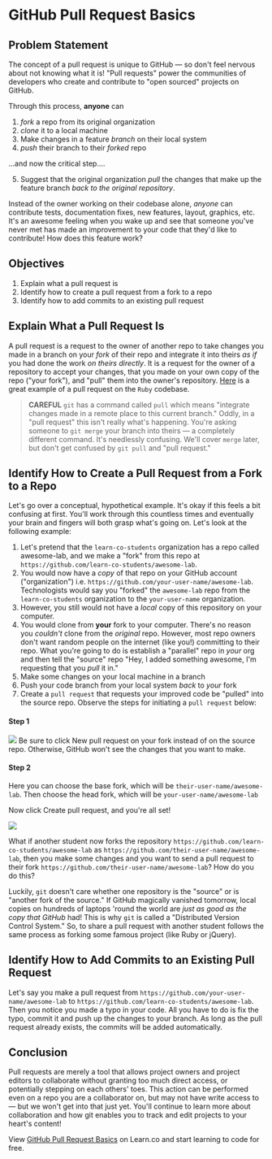 # GitHub Pull Request Basics

## Problem Statement

The concept of a pull request is unique to GitHub &mdash; so don't feel nervous
about not knowing what it is! "Pull requests" power the communities of developers
who create and contribute to "open sourced" projects on GitHub.

Through this process, **anyone** can

1. _fork_ a repo from its original organization
2. _clone_ it to a local machine
3. Make changes in a feature _branch_ on their local system
4. _push_ their branch to their _forked_ repo

...and now the critical step....

5. Suggest that the original organization _pull_ the changes that make up the
   feature branch _back to the original repository_.

Instead of the owner working on their codebase alone, _anyone_ can contribute
tests, documentation fixes, new features, layout, graphics, etc. It's an awesome feeling when you wake up and see that someone you've never met has made an improvement to your code that they'd like to contribute! How does this feature work?

## Objectives

1. Explain what a pull request is
1. Identify how to create a pull request from a fork to a repo
2. Identify how to add commits to an existing pull request

## Explain What a Pull Request Is

A pull request is a request to the owner of another repo to take changes you
made in a branch on your _fork_ of their repo and integrate it into theirs _as
if_ you had done the work _on theirs directly_. It is a request for the owner
of a repository to accept your changes, that you made on your own copy of the
repo ("your fork"), and "pull" them into the owner's repository. [Here][pr] is
a great example of a pull request on the `Ruby` codebase.

> **CAREFUL** `git` has a command called `pull` which means "integrate changes
> made in a remote place to this current branch." Oddly, in a "pull request"
> this isn't really what's happening. You're asking someone to `git merge` your
> branch into theirs &mdash; a completely different command. It's needlessly
> confusing. We'll cover `merge` later, but don't get confused by `git pull`
> and "pull request."

## Identify How to Create a Pull Request from a Fork to a Repo

Let's go over a conceptual, hypothetical example. It's okay if this feels a bit
confusing at first. You'll work through this countless times and eventually
your brain and fingers will both grasp what's going on. Let's look at the
following example:


1. Let's pretend that the `learn-co-students` organization has a repo called
   awesome-lab, and we make a "fork" from this repo at
   `https://github.com/learn-co-students/awesome-lab`.
2. You would now have a _copy_ of that repo on your GitHub account ("organization") i.e.
   `https://github.com/your-user-name/awesome-lab`. Technologists would say
   you "forked" the `awesome-lab` repo from the `learn-co-students` organization
   to the `your-user-name` organization.
3. However, you still would not have a *local* copy of this repository on your computer.
4. You would clone from **your** fork to your computer. There's no reason you _couldn't_
   clone from the _original_ repo. However, most repo owners don't want random
   people on the internet (like you!) committing to their repo. What you're
   going to do is establish a "parallel" repo in _your_ org and then tell the
   "source" repo "Hey, I added something awesome, I'm requesting that you _pull_
   it in."
5. Make some changes on your local machine in a branch
6. Push your code branch from your local system _back_ to _your_ fork
7. Create a `pull request` that requests your improved code be "pulled" into the
   source repo. Observe the steps for initiating a `pull request` below:

#### Step 1

![](https://curriculum-content.s3.amazonaws.com/gitpulls/2.png)
Be sure to click New pull request on your fork instead of on the source repo. Otherwise, GitHub won't see the changes that you want to make.

#### Step 2

Here you can choose the base fork, which will be `their-user-name/awesome-lab`.
Then choose the head fork, which will be `your-user-name/awesome-lab`

Now click Create pull request, and you're all set!

![](https://curriculum-content.s3.amazonaws.com/gitpulls/4.jpg)

What if another student now forks the repository
`https://github.com/learn-co-students/awesome-lab`
as `https://github.com/their-user-name/awesome-lab`, then you make some changes and you
want to send a pull request to their fork `https://github.com/their-user-name/awesome-lab`?
How do you do this?

Luckily, `git` doesn't care whether one repository is the "source" or is
"another fork of the source." If GitHub magically vanished tomorrow, local copies on
hundreds of laptops 'round the world are _just as good as the copy that GitHub_ had!
This is why `git` is called a "Distributed Version Control System." So, to share a
pull request with another student follows the same process as forking some famous
project (like Ruby or jQuery).

## Identify How to Add Commits to an Existing Pull Request

Let's say you make a pull request from
`https://github.com/your-user-name/awesome-lab` to
`https://github.com/learn-co-students/awesome-lab`. Then you notice you made a
typo in your code. All you have to do is fix the typo, commit it and push up
the changes to your branch. As long as the pull request already exists, the
commits will be added automatically.

## Conclusion

Pull requests are merely a tool that allows project owners and project editors to
collaborate without granting too much direct access, or potentially stepping on
each others' toes. This action can be performed even on a repo you are a collaborator
on, but may not have write access to &mdash; but we won't get into that just yet. You'll
continue to learn more about collaboration and how git enables you to track and
edit projects to your heart's content!

<p data-visibility='hidden'>View <a href='https://learn.co/lessons/github-pull-request-basics' title='Github Pull Request Basics'>GitHub Pull Request Basics</a> on Learn.co and start learning to code for free.</p>

[pr]: https://github.com/ruby/ruby/pull/1051
